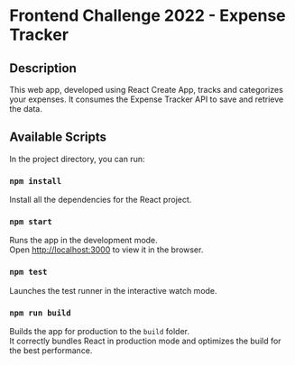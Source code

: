 # Frontend Challenge 2022 - Expense Tracker

## Description

This web app, developed using React Create App, tracks and categorizes your expenses. It consumes the Expense Tracker API to save and retrieve the data.

## Available Scripts

In the project directory, you can run:

### `npm install`

Install all the dependencies for the React project.

### `npm start`

Runs the app in the development mode.\
Open [http://localhost:3000](http://localhost:3000) to view it in the browser.

### `npm test`

Launches the test runner in the interactive watch mode.

### `npm run build`

Builds the app for production to the `build` folder.\
It correctly bundles React in production mode and optimizes the build for the best performance.